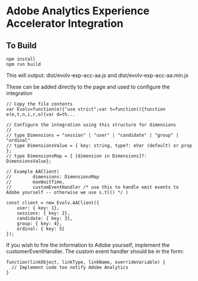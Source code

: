 # Adobe Analytics Experience Accelerator Integration

## To Build
```
npm install
npm run build
```

This will output:
dist/evolv-exp-acc-aa.js and dist/evolv-exp-acc-aa.min.js

These can be added directly to the page and used to configure the integration

```
// Copy the file contents
var Evolv=function(e){"use strict";var t=function(){function e(e,t,n,i,r,o){var d=th...

// Configure the integration using this structure for dimensions
//
// type Dimensions = "session" | "user" | "candidate" | "group" | "ordinal"
// type DimensionsValue = { key: string, type?: eVar (default) or prop };
// type DimensionsMap = { [dimension in Dimensions]?: DimensionsValue};

// Example AAClient(
//        dimensions: DimensionsMap      
//        maxWaitTime,
//        customEventHandler /* use this to handle emit events to Adobe yourself -- otherwise we use s.tl() */ )

const client = new Evolv.AAClient({
    user: { key: 1},
    sessions: { key: 2},
    candidate: { key: 3},
    group: { key: 4},
    ordinal: { key: 5}
});                     
```

If you wish to fire the information to Adobe yourself, implement the customerEventHandler.
The custom event handler should be in the form:

```
function(linkObject, linkType, linkName, overrideVariable) {
  // Implement code too notify Adobe Analytics
}
```

